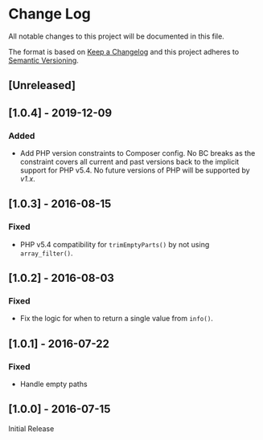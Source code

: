 # Change Log
All notable changes to this project will be documented in this file.

The format is based on [Keep a Changelog](http://keepachangelog.com/) 
and this project adheres to [Semantic Versioning](http://semver.org/).

## [Unreleased]

## [1.0.4] - 2019-12-09
### Added
- Add PHP version constraints to Composer config. No BC breaks as the constraint
  covers all current and past versions back to the implicit support for PHP v5.4.
  No future versions of PHP will be supported by *v1.x*.

## [1.0.3] - 2016-08-15
### Fixed
- PHP v5.4 compatibility for `trimEmptyParts()` by not using `array_filter()`.

## [1.0.2] - 2016-08-03
### Fixed
- Fix the logic for when to return a single value from `info()`.

## [1.0.1] - 2016-07-22
### Fixed
- Handle empty paths

## [1.0.0] - 2016-07-15
Initial Release
